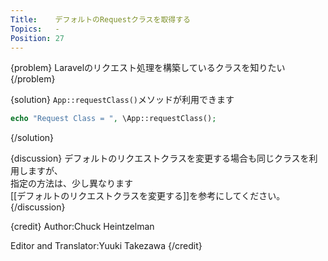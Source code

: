 ```yaml
---
Title:    デフォルトのRequestクラスを取得する
Topics:   -
Position: 27
---
```


{problem}
Laravelのリクエスト処理を構築しているクラスを知りたい
{/problem}

{solution}
`App::requestClass()`メソッドが利用できます

```php
echo "Request Class = ", \App::requestClass();
```
{/solution}

{discussion}
デフォルトのリクエストクラスを変更する場合も同じクラスを利用しますが、  
指定の方法は、少し異なります  
[[デフォルトのリクエストクラスを変更する]]を参考にしてください。
{/discussion}

{credit}
Author:Chuck Heintzelman

Editor and Translator:Yuuki Takezawa
{/credit}
